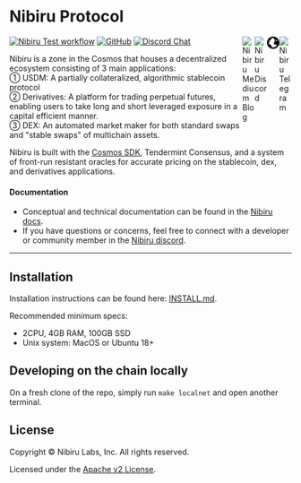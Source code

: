 # Nibiru Protocol

<!--  
<p align="center">
 <img src="./nibiru-logo.svg" width="300"> 
</p>
<h1 align="center">Nibiru Protocol</h1>
-->

[![Nibiru Test workflow][go-unit-tests-badge]][go-unit-tests-workflow]
[![GitHub](https://img.shields.io/github/license/nibiru-labs/nibiru.svg)](https://github.com/NibiruChain/nibiru/blob/master/LICENSE.md)
[![Discord Chat](https://img.shields.io/discord/704389840614981673.svg)][nibiru-discord]
[<img align="right" alt="Nibiru Telegram" width="22px" src="https://cdn.jsdelivr.net/npm/simple-icons@3.13.0/icons/telegram.svg" />][Telegram]
[<img align="right" alt="Personal Website" width="22px" src="https://raw.githubusercontent.com/iconic/open-iconic/master/svg/globe.svg" />][nibiru-website]
[<img align="right" alt="Nibiru Discord" width="22px" src="https://cdn.jsdelivr.net/npm/simple-icons@v3/icons/discord.svg" />][nibiru-discord] 
[<img align="right" alt="Nibiru Medium Blog" width="22px" src="https://cdn.jsdelivr.net/npm/simple-icons@3.13.0/icons/medium.svg" />][Medium]


Nibiru is a zone in the Cosmos that houses a decentralized ecosystem  consisting of  3 main applications:  
① USDM: A partially collateralized, algorithmic stablecoin protocol  
② Derivatives: A platform for trading perpetual futures, enabling users to take long and short leveraged exposure in a capital efficient manner.   
③ DEX: An automated market maker for both standard swaps and "stable swaps" of multichain assets.  

Nibiru is built with the [Cosmos SDK][cosmos-sdk-repo], Tendermint Consensus, and a system of front-run resistant oracles for accurate pricing on the stablecoin, dex, and derivatives applications. 

#### Documentation 

- Conceptual and technical documentation can be found in the [Nibiru docs](https://docs.nibiru.io).
- If you have questions or concerns, feel free to connect with a developer or community member in the [Nibiru discord][nibiru-discord].

[Medium]: example.com
[Telegram]: example.com
[nibiru-website]: https://github.com/NibiruChain
[cosmos-sdk-repo]: https://github.com/cosmos/cosmos-sdk
[go-unit-tests-badge]: https://github.com/NibiruChain/nibiru/actions/workflows/go.yml/badge.svg
[go-unit-tests-workflow]: https://github.com/NibiruChain/nibiru/actions/workflows/go.yml
[nibiru-twitter]: https://twitter.com/nibiru_platform 
[nibiru-discord]: https://discord.com/invite/pgArXgAxDD
  

<!--
[![Twitter Follow](https://img.shields.io/twitter/follow/nibiru_platform.svg?label=Follow&style=social)][nibiru-twitter]
[![version](https://img.shields.io/github/tag/nibiru-labs/nibiru.svg)](https://github.com/NibiruChain/nibiru/releases/latest)
[![Go Report Card](https://goreportcard.com/badge/github.com/NibiruChain/nibiru)](https://goreportcard.com/report/github.com/NibiruChain/nibiru) 
[![API Reference](https://godoc.org/github.com/NibiruChain/nibiru?status.svg)](https://godoc.org/github.com/NibiruChain/nibiru)
-->

----

## Installation

Installation instructions can be found here: [INSTALL.md](./INSTALL.md).

Recommended minimum specs:
- 2CPU, 4GB RAM, 100GB SSD
- Unix system: MacOS or Ubuntu 18+

## Developing on the chain locally

On a fresh clone of the repo, simply run `make localnet` and open another terminal.  


## License

Copyright © Nibiru Labs, Inc. All rights reserved.

Licensed under the [Apache v2 License](LICENSE.md).
